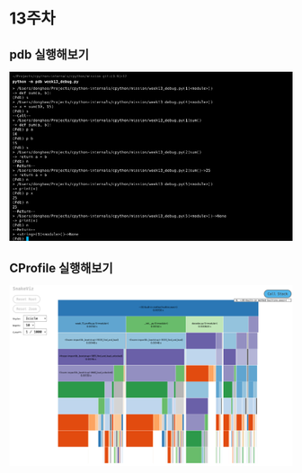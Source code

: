 # 13주차

## pdb 실행해보기
![alt text](week_13_debug.png)

## CProfile 실행해보기
![alt text](week_13_profile.png)